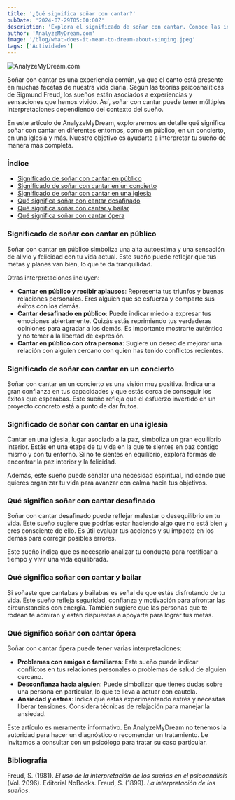 ```yaml
---
title: '¿Qué significa soñar con cantar?'
pubDate: '2024-07-29T05:00:00Z'
description: 'Explora el significado de soñar con cantar. Conoce las interpretaciones para cantar en público, en un concierto, etc.'
author: 'AnalyzeMyDream.com'
image: '/blog/what-does-it-mean-to-dream-about-singing.jpeg'
tags: ['Actividades']
---
```


![AnalyzeMyDream.com](/blog/what-does-it-mean-to-dream-about-singing.jpeg)

Soñar con cantar es una experiencia común, ya que el canto está presente en muchas facetas de nuestra vida diaria. Según las teorías psicoanalíticas de Sigmund Freud, los sueños están asociados a experiencias y sensaciones que hemos vivido. Así, soñar con cantar puede tener múltiples interpretaciones dependiendo del contexto del sueño.

En este artículo de AnalyzeMyDream, exploraremos en detalle qué significa soñar con cantar en diferentes entornos, como en público, en un concierto, en una iglesia y más. Nuestro objetivo es ayudarte a interpretar tu sueño de manera más completa.

### Índice

- [Significado de soñar con cantar en público](#significado-de-soñar-con-cantar-en-publico)
- [Significado de soñar con cantar en un concierto](#significado-de-soñar-con-cantar-en-un-concierto)
- [Significado de soñar con cantar en una iglesia](#significado-de-soñar-con-cantar-en-una-iglesia)
- [Qué significa soñar con cantar desafinado](#que-significa-soñar-con-cantar-desafinado)
- [Qué significa soñar con cantar y bailar](#que-significa-soñar-con-cantar-y-bailar)
- [Qué significa soñar con cantar ópera](#que-significa-soñar-con-cantar-opera)


### Significado de soñar con cantar en público

Soñar con cantar en público simboliza una alta autoestima y una sensación de alivio y felicidad con tu vida actual. Este sueño puede reflejar que tus metas y planes van bien, lo que te da tranquilidad.

Otras interpretaciones incluyen:

- **Cantar en público y recibir aplausos**: Representa tus triunfos y buenas relaciones personales. Eres alguien que se esfuerza y ​​comparte sus éxitos con los demás.
- **Cantar desafinado en público**: Puede indicar miedo a expresar tus emociones abiertamente. Quizás estás reprimiendo tus verdaderas opiniones para agradar a los demás. Es importante mostrarte auténtico y no temer a la libertad de expresión.
- **Cantar en público con otra persona**: Sugiere un deseo de mejorar una relación con alguien cercano con quien has tenido conflictos recientes.

### Significado de soñar con cantar en un concierto

Soñar con cantar en un concierto es una visión muy positiva. Indica una gran confianza en tus capacidades y que estás cerca de conseguir los éxitos que esperabas. Este sueño refleja que el esfuerzo invertido en un proyecto concreto está a punto de dar frutos.

### Significado de soñar con cantar en una iglesia

Cantar en una iglesia, lugar asociado a la paz, simboliza un gran equilibrio interior. Estás en una etapa de tu vida en la que te sientes en paz contigo mismo y con tu entorno. Si no te sientes en equilibrio, explora formas de encontrar la paz interior y la felicidad.

Además, este sueño puede señalar una necesidad espiritual, indicando que quieres organizar tu vida para avanzar con calma hacia tus objetivos.

### Qué significa soñar con cantar desafinado

Soñar con cantar desafinado puede reflejar malestar o desequilibrio en tu vida. Este sueño sugiere que podrías estar haciendo algo que no está bien y eres consciente de ello. Es útil evaluar tus acciones y su impacto en los demás para corregir posibles errores.

Este sueño indica que es necesario analizar tu conducta para rectificar a tiempo y vivir una vida equilibrada.

### Qué significa soñar con cantar y bailar

Si soñaste que cantabas y bailabas es señal de que estás disfrutando de tu vida. Este sueño refleja seguridad, confianza y motivación para afrontar las circunstancias con energía. También sugiere que las personas que te rodean te admiran y están dispuestas a apoyarte para lograr tus metas.

### Qué significa soñar con cantar ópera

Soñar con cantar ópera puede tener varias interpretaciones:

- **Problemas con amigos o familiares**: Este sueño puede indicar conflictos en tus relaciones personales o problemas de salud de alguien cercano.
- **Desconfianza hacia alguien**: Puede simbolizar que tienes dudas sobre una persona en particular, lo que te lleva a actuar con cautela.
- **Ansiedad y estrés**: Indica que estás experimentando estrés y necesitas liberar tensiones. Considera técnicas de relajación para manejar la ansiedad.

Este artículo es meramente informativo. En AnalyzeMyDream no tenemos la autoridad para hacer un diagnóstico o recomendar un tratamiento. Le invitamos a consultar con un psicólogo para tratar su caso particular.

### Bibliografía

Freud, S. (1981). *El uso de la interpretación de los sueños en el psicoanálisis* (Vol. 2096). Editorial NoBooks. 
Freud, S. (1899). *La interpretación de los sueños*.